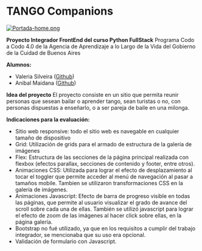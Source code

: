 # TANGO Companions

[![Portada-home.png](https://i.postimg.cc/cJD9Xv0G/Portada-home.png)](https://postimg.cc/R3HL0VWg)



**Proyecto Integrador FrontEnd del curso Python FullStack**
Programa Codo a Codo 4.0 de la Agencia de Aprendizaje a lo Largo de la Vida del Gobierno de la Cuidad de Buenos Aires

**Alumnos:**
- Valeria Silveira ([Github](https://github.com/valessol))
- Anibal Maidana ([Github](https://github.com/anibal58))


**Idea del proyecto**
El proyecto consiste en un sitio que permita reunir personas que sesean bailar o aprender tango, sean turistas o no, con personas dispuestas a enseñarlo, o a ser pareja de baile en una milonga.

**Indicaciones para la evaluación:**
- Sitio web responsive: todo el sitio web es navegable en cualquier tamaño de dispositivo
- Grid: Utilización de grids para el armado de estructura de la galería de imágenes
- Flex: Estructura de las secciones de la página principal realizada con flexbox (efectos parallax, secciones de contenido y footer, entre otros).
- Animaciones CSS: Utilizada para lograr el efecto de desplazamiento al tocar el toggler que permite acceder al menú de navegación al pasar a tamaños mobile. Tambien se utilizaron transformaciones CSS en la galería de imágenes.
- Animaciones Javascript: Efecto de barra de progreso visible en todas las páginas, que permite al usuario visualizar el grado de avance del scroll sobre cada una de ellas. También se utilizó javascript para lograr el efecto de zoom de las imágenes al hacer click sobre ellas, en la página galería.
- Bootstrap no fué utilizado, ya que en los requisitos a cumplir del trabajo integrador, se mencionaba que su uso era opcional.
- Validación de formulario con Javascript.